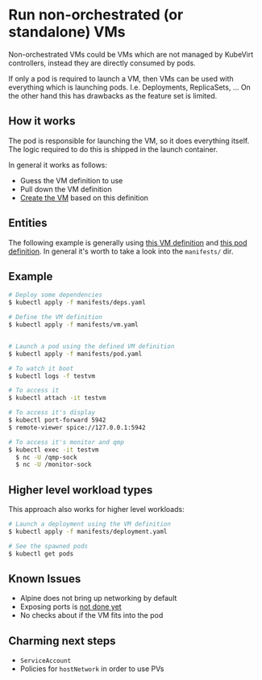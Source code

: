 # Run non-orchestrated (or standalone) VMs

Non-orchestrated VMs could be VMs which are not managed by KubeVirt controllers,
instead they are directly consumed by pods.

If only a pod is required to launch a VM, then VMs can be used with everything
which is launching pods. I.e. Deployments, ReplicaSets, …
On the other hand this has drawbacks as the feature set is limited.

## How it works

The pod is responsible for launching the VM, so it does everything itself.
The logic required to do this is shipped in the launch container.

In general it works as follows:

- Guess the VM definition to use
- Pull down the VM definition
- [Create the VM](launch.d/) based on this definition

## Entities

The following example is generally using [this VM definition](manifests/vm.yaml)
and [this pod definition](manifests/pod.yaml).
In general it's worth to take a look into the `manifests/` dir.

## Example

```bash
# Deploy some dependencies
$ kubectl apply -f manifests/deps.yaml

# Define the VM definition
$ kubectl apply -f manifests/vm.yaml


# Launch a pod using the defined VM definition
$ kubectl apply -f manifests/pod.yaml

# To watch it boot
$ kubectl logs -f testvm

# To access it
$ kubectl attach -it testvm

# To access it's display
$ kubectl port-forward 5942
$ remote-viewer spice://127.0.0.1:5942

# To access it's monitor and qmp
$ kubectl exec -it testvm
  $ nc -U /qmp-sock
  $ nc -U /monitor-sock
```

## Higher level workload types

This approach also works for higher level workloads:

```bash
# Launch a deployment using the VM definition
$ kubectl apply -f manifests/deployment.yaml

# See the spawned pods
$ kubectl get pods
```

## Known Issues

- Alpine does not bring up networking by default
- Exposing ports is [not done yet](https://github.com/fabiand/pod-network-poc)
- No checks about if the VM fits into the pod

## Charming next steps

- `ServiceAccount`
- Policies for `hostNetwork` in order to use PVs
